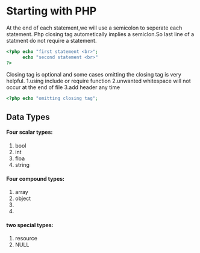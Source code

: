 # Starting with PHP
At the end of each statement,we will use a semicolon to seperate each statement.
Php closing tag autometically implies a semiclon.So last line of a statment do not require a statement.
```PHP
<?php echo "first statement <br>";
      echo "second statement <br>"
?>
```

Closing tag is optional and some cases omitting the closing tag is very helpful.
1.using include or require function
2.unwanted whitespace will not occur at the end of file
3.add header any time

```PHP
<?php echo "omitting closing tag";
```

## Data Types
#### Four scalar types:
1. bool
2. int
3. floa
4. string
   
#### Four compound types:
1. array
2. object
3. [callable]: https://www.php.net/manual/en/language.types.callable.php
4. [iterable]: https://www.php.net/manual/en/language.types.iterable.php

#### two special types:
1. resource
2. NULL